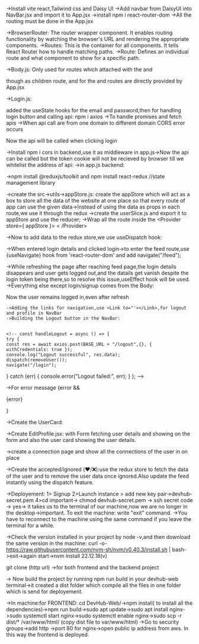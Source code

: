 ->Install vite react,Tailwind css and Daisy UI
->Add navbar from DaisyUI into NavBar.jsx and import it to App.jsx
->install npm i react-router-dom
->All the routing must be done in the App.jsx

->BrowserRouter: The router wrapper component. It enables routing functionality by watching the browser's URL and rendering the appropriate components.
->Routes: This is the container for all <Route /> components. It tells React Router how to handle matching paths.
->Route: Defines an individual route and what component to show for a specific path.

->Body.js: Only used for routes which attached with the <NavBar> and <Footer> though <Outlet/> as children route, and for the <Login> and <SignUp> routes are directly provided by App.jsx

->Login.js: 

added the useState hooks for the email and password,then for handling login button and calling api: npm i axios ->To handle promises and fetch apis
->When api call are from one domain to different domain CORS error occurs
<!-- const handleLogin= async ()=>{
  try{
const res = await axios.post(
  "http://localhost:7777/login",{     //this is to know the backend web addredd
    emailId,
    password,
  },
  {
    withCredentials: true,  //to allow token creation while login in cookie
  }
);
}catch(err){
    console.error("Login failed:", err);
   
  }
} returns the req.user data -->
<!-- <button className="btn btn-primary" onClick={handleLogin}>Login</button> -->Now the api will be called when clicking login
->Install npm i cors in backend,use it as middleware in app.js->Now the api can be called but the token cookie will not be recieved by browser till we whitelist the address of api:
    ->in app.js backend:
    <!-- app.use(cors({
    origin:"http://localhost:5173", adding frontend
    credentials:true, //allow cookies to be sent with requests
})); -->

->npm install @reduxjs/toolkit and npm install react-redux   //state management library

->create the src->utils->appStore.js: create the appStore which will act as a box to store all the data of the website at one place so that every route of app can use the given data->Instead of using the data as props in each route,we use it through the redux
->create the userSlice.js and export it to appStore and use the reducer;
->Wrap all the route inside the <Provider store={ appStore }> < /Provider>

->Now to add data to the redux store,we use useDispatch hook:
<!-- import { addUser } from '../utils/userSlice.js'; -->
<!-- dispatch(addUser(res.data)) -->
->When entered login details and clicked login->to enter the feed route,use {useNavigate} hook from 'react-router-dom' and add navigate("/feed");

->While refreshing the page after reaching feed page,the login details disappears and user gets logged out,and the datails get vanish despite the login token being there,so to resolve this issue,useEffect hook will be used.
->Everything else except login/signup comes from the Body:
<!-- const dispatch = useDispatch(); //to upload the data to redux store
  const fetchUser = async () =>{
    try{
    const user= await axios.get(BASE_URL + "/profile/view",{
      withCredentials:true, //for cors and token cookies
    });
    dispatch(addUser(user.data));
  } catch (err){
    console.error("Error fetching user:", err);
  }
    }
    useEffect(()=>{
      fetchUser();
    },[]) --> Now the user remains logged in,even after refresh

    ->Adding the links for navigation,use <Link to="'></Link>,for logout and profile in NavBar
    ->Building the Logout button in the NavBar:


    <!-- const handleLogout = async () => {
    try {
    const res = await axios.post(BASE_URL + "/logout",{}, { withCredentials: true });
    console.log("Logout successful", res.data);
    dispatch(removeUser());
    navigate("/login");
  } catch (err) {
    console.error("Logout failed:", err);
  }
}; -->

  ->For error message           {error && <p className="text-red-500 text-sm mb-2 text-center">{error}</p>}

  ->Create the UserCard:
  <!-- const UserCard = ({ user, onLike, onPass }) => {
  if (!user) return null;
  const {
    firstName = "",
    lastName = "",
    age,
    gender,
    about = "No bio provided",
    photoUrl,
  } = user;

return(

); -->
->Create EditProfile.jsx: with Form fetching user details and showing on the form and also the user card showing the user details.

->create a connection page and show all the connections of the user in on place

->Create the accepted/ignored  (❤️/❌):use the redux store to fetch the data of the user and to remove the user data once ignored.Also update the feed instantly using the dispatch feature.




















->Deployement: 1> Signup 2>Launch instance > add new key pair->devhub-secret.pem 4>cd important-> chmod devhub-secret.pem -> ssh secret code -> yes-> it takes us to the terminal of our machine,now we are no longer in the desktop->important.  To exit the machine: write "exit" command.
->You have to reconnect to the machine using the same command if you leave the terminal for a while.

->Check the version installed in your project by node -v,and then download the same version in the machine:
curl -o- https://raw.githubusercontent.com/nvm-sh/nvm/v0.40.3/install.sh | bash->exit->again start->nvm install 22.12.18(v)

git clone (http url) ->for both frontend and the backend project

-> Now build the project by running npm run build in your devhub-web terminal->it created a dist folder which compile all the files in one folder which is send for deployement.

->In machine:for FRONTEND:  cd DevHub-Web/->npm install( to install all the dependencies)->npm run build->sudo apt update->sudo apt install nginx->sudo systemctl start nginx->sudo systemctl enable  nginx->sudo scp -r dist/* /var/www/html/ (copy dist file to var/www/html) 
->Go to security groups->add http ->port 80 for nginx->open public ip address from aws.
In this way the frontend is deployed.



